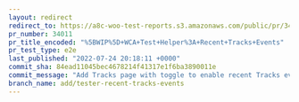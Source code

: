 ```yaml
---
layout: redirect
redirect_to: https://a8c-woo-test-reports.s3.amazonaws.com/public/pr/34011/e2e/index.html
pr_number: 34011
pr_title_encoded: "%5BWIP%5D+WCA+Test+Helper%3A+Recent+Tracks+Events"
pr_test_type: e2e
last_published: "2022-07-24 20:18:11 +0000"
commit_sha: 84ead11045bec4678214f41317e1f6ba3890011e
commit_message: "Add Tracks page with toggle to enable recent Tracks events"
branch_name: add/tester-recent-tracks-events
---
```

